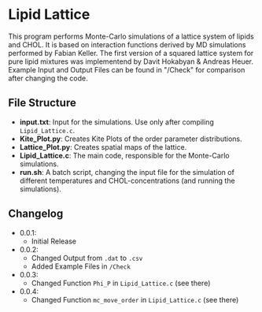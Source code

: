 Lipid Lattice
==============================

This program performs Monte-Carlo simulations of a lattice system of lipids and CHOL.
It is based on interaction functions derived by MD simulations performed by Fabian Keller.
The first version of a squared lattice system for pure lipid mixtures was implementend by Davit Hokabyan & Andreas Heuer.
Example Input and Output Files can be found in "/Check" for comparison after changing the code.

File Structure
-------------------------------
* **input.txt**: Input for the simulations. Use only after compiling ``Lipid_Lattice.c``.
* **Kite_Plot.py**: Creates Kite Plots of the order parameter distributions.
* **Lattice_Plot.py**: Creates spatial maps of the lattice.
* **Lipid_Lattice.c**: The main code, responsible for the Monte-Carlo simulations.
* **run.sh**: A batch script, changing the input file for the simulation of different temperatures and CHOL-concentrations (and running the simulations).

Changelog
-------------------------------
* 0.0.1: 
   * Initial Release
* 0.0.2: 
   * Changed Output from ``.dat`` to ``.csv``
   * Added Example Files in ``/Check``
* 0.0.3:
   * Changed Function ``Phi_P`` in ``Lipid_Lattice.c`` (see there)
* 0.0.4:
   * Changed Function ``mc_move_order`` in ``Lipid_Lattice.c`` (see there)
